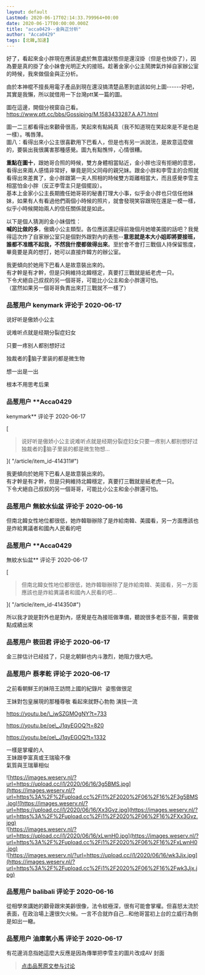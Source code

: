 ```yaml
---
layout: default
Lastmod: 2020-06-17T02:14:33.799964+00:00
date: 2020-06-17T00:00:00.000Z
title: "acca0429--金與正分析"
author: "Acca0429"
tags: [北韓,加速]
---
```


好了，看起來金小胖現在應該是處於無意識狀態但是還沒掛（但是也快掛了），因為要是真的掛了金小妹會光明正大的接班。趁著金家小公主鬧脾氣炸掉自家辦公室的時候，我來做個金與正分析。  
  
由於本神棍不擅長用電子產品到現在還沒搞清楚品蔥到底該如何上圖------好吧，其實是我懶，所以就借用一下台灣ptt某一篇的圖。  
  
圖在這邊，開個分視窗自己看。  
https://www.ptt.cc/bbs/Gossiping/M.1583433287.A.A71.html  
  
  
圖一二三都看得出來顴骨很高，笑起來有點純真（我不知道現在笑起來是不是也是一樣）。嘴唇薄。  
圖八：看得出來小公主很喜歡用下巴看人，但是也有另一派說法，是故意這麼做的，要裝出我很厲害那種感覺。圖九有點憔悴，心情很糟。  
  
**重點在圖十**，跟她哥合照的時候，雙方身體相當貼近，金小胖也沒有拒絕的意思，看得出來兩人感情非常好，畢竟是同父同母的親兄妹。跟金小胖和李雪主的合照就看得出來差異了，金小胖跟第一夫人照相的時候雙方距離相當大，而且感覺李雪主相當怕金小胖（反正李雪主只是個擺設）。  
基本上金家小公主長期擔任她哥哥的秘書打理大小事，似乎金小胖也只信任他妹妹，如果有人有看過他們兩個小時候的照片，就會發現笑容跟現在還是一模一樣，似乎小時候開始兩人的信任關係就是如此。  
  
  
  
以下是個人猜測的金小妹個性：  
**喊的比做的多**，傲嬌小公主類型。各位應該還記得前幾個月她嗆美國的話吧？我覺得這次炸了自家辦公室只是個對外跟對內的表態--**意思就是本大小姐即將要接班，誰都不准瞧不起我，不然我什麼都做得出來**。至於會不會打三戰個人持保留態度，畢竟要是真的想打，她可以直接炸韓方的辦公室。  
  
我更傾向於她用下巴看人是故意裝出來的。  
有才幹是有才幹，但是只夠維持北韓穩定，真要打三戰就是紙老虎一只。  
下令犬絕自己叔叔的另一個哥哥，可能比小公主和金小胖還可怕。  
（當然如果另一個哥哥負責出來打三戰就不一樣了）

            
### 品葱用户 **kenymark** 评论于 2020-06-17
        
说好听是傲娇小公主  
  
说难听点就是经期分裂症妇女  
  
只要一疼别人都别想好过  
  
独裁者的🧠脑子里装的都是微生物  
  
想一出是一出  
  
根本不用思考后果
        


            
### 品葱用户 **Acca0429 
kenymark** 评论于 2020-06-17
        
[

> 说好听是傲娇小公主说难听点就是经期分裂症妇女只要一疼别人都别想好过独裁者的🧠脑子里装的都是微生物想...

]( "/article/item_id-414311#")  
  
我更傾向於她用下巴看人是故意裝出來的。  
有才幹是有才幹，但是只夠維持北韓穩定，真要打三戰就是紙老虎一只。  
下令犬絕自己叔叔的另一個哥哥，可能比小公主和金小胖還可怕。
        


            
### 品葱用户 **無紋水仙盆** 评论于 2020-06-16
        
但南北韓女性地位都很低，她炸韓聯辦除了是炸給南韓、美國看，另一方面應該也是炸給異議者和國內人民看的吧
        


            
### 品葱用户 **Acca0429 
無紋水仙盆** 评论于 2020-06-17
        
[

> 但南北韓女性地位都很低，她炸韓聯辦除了是炸給南韓、美國看，另一方面應該也是炸給異議者和國內人民看的吧...

]( "/article/item_id-414350#")  
  
所以我才說是對外也是對內，感覺是在為接班做準備，聽說很多老臣不服，需要做點成績出來
        


            
### 品葱用户 **筱田君** 评论于 2020-06-17
        
金三胖估计已经挂了，只是北朝鲜也内斗激烈，她阻力很大吧。
        


            
### 品葱用户 **蔡孝乾** 评论于 2020-06-17
        
之前看朝鮮王的妹陪王訪問上國的紀錄片  姿態做很足  
  
王妹對包皇展現的那種尊敬 看起來就野心勃勃 演技一流  
  
  
https://youtu.be/\_iwSZGMOgNY?t=733  
  
https://youtu.be/oe\_J1qyEGOQ?t=820  
  
https://youtu.be/oe\_J1qyEGOQ?t=1332  
  
  
一樣是掌權的人  
王妹跟李富真或王瑞瑜不像  
氣質與王瑞華相似  
  
  
![https://images.weserv.nl/?url=https://upload.cc/i1/2020/06/16/3g5BMS.jpg](https://images.weserv.nl/?url=https%3A%2F%2Fupload.cc%2Fi1%2F2020%2F06%2F16%2F3g5BMS.jpg)![https://images.weserv.nl/?url=https://upload.cc/i1/2020/06/16/Xx3Gvz.jpg](https://images.weserv.nl/?url=https%3A%2F%2Fupload.cc%2Fi1%2F2020%2F06%2F16%2FXx3Gvz.jpg)  
![https://images.weserv.nl/?url=https://upload.cc/i1/2020/06/16/xLwnH0.jpg](https://images.weserv.nl/?url=https%3A%2F%2Fupload.cc%2Fi1%2F2020%2F06%2F16%2FxLwnH0.jpg)  
![https://images.weserv.nl/?url=https://upload.cc/i1/2020/06/16/wk3Jjx.jpg](https://images.weserv.nl/?url=https%3A%2F%2Fupload.cc%2Fi1%2F2020%2F06%2F16%2Fwk3Jjx.jpg)
        


            
### 品葱用户 **balibali** 评论于 2020-06-16
        
從相學來講她的顴骨跟宋美齡很像，法令紋極深，很有可能會掌權。但喜怒太流於表面，在政治場上還很欠火候。一言不合就炸自己...和他哥當初上台的立威行為倒是如出一轍。
        


            
### 品葱用户 **油庫氣小馬** 评论于 2020-06-17
        
有花邊消息指她這麼大反應是因為傳單把李雪主的圖片改成AV 封面
        






> [点击品葱原文参与讨论](https://pincong.rocks/article/id-20454__sort_key-agree_count__sort-DESC?warning)

